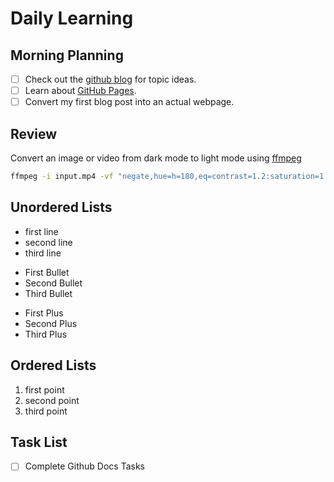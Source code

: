 # Daily Learning

## Morning Planning
- [ ] Check out the [github blog](https://github.blog/) for topic ideas.
- [ ] Learn about [GitHub Pages](https://skills.github.com/#first-day-on-github).
- [ ] Convert my first blog post into an actual webpage.

## Review
Convert an image or video from dark mode to light mode using [ffmpeg](https://www.ffmpeg.org)

```bash
ffmpeg -i input.mp4 -vf "negate,hue=h=180,eq=contrast=1.2:saturation=1.1" output.mp4
```

## Unordered Lists
- first line
- second line
- third line
* First Bullet
* Second Bullet
* Third Bullet
+ First Plus
+ Second Plus
+ Third Plus

## Ordered Lists
1. first point
2. second point
3. third point

## Task List
- [ ] Complete Github Docs Tasks

